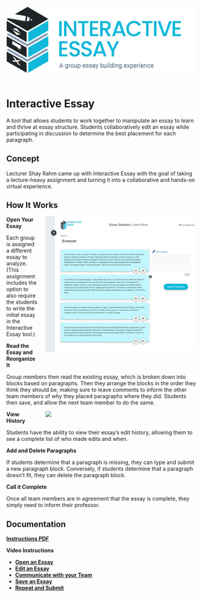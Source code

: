 
<img style="align:center; margin-bottom:20px;" src="Assets\ImagesForTools\InteractiveEssay-Header.jpg">

# Interactive Essay

A tool that allows students to work together to manipulate an essay to learn and thrive at essay structure. Students collaboratively edit an essay while participating in discussion to determine the best placement for each paragraph.

## Concept

Lecturer Shay Rahm came up with Interactive Essay with the goal of taking a lecture-heavy assignment and turning it into a collaborative and hands-on virtual experience.

## How It Works

<img style="float: right; margin-left:20px; margin-bottom:20px;" width="400" src="Assets\ImagesForTools\InsteractiveEssay-Screenshot-1.jpg">

**Open Your Essay**

Each group is assigned a different essay to analyze. (This assignment includes the option to also require the students to write the initial essay in the Interactive Essay tool.)

**Read the Essay and Reorganize It**

Group members then read the existing essay, which is broken down into blocks based on paragraphs. Then they arrange the blocks in the order they think they should be, making sure to leave comments to inform the other team members of why they placed paragraphs where they did. Students then save, and allow the next team member to do the same.

<img style="float: right; margin-left:20px; margin-bottom:20px;" width="400" src="https://raw.githubusercontent.com/UCO-IDEA/ExperientialLearningCookbook/main/Assets/ImagesForTools/InsteractiveEssay-Screenshot-2.jpg">

**View History**

Students have the ability to view their essay’s edit history, allowing them to see a complete list of who made edits and when.

**Add and Delete Paragraphs**

If students determine that a paragraph is missing, they can type and submit a new paragraph block. Conversely, if students determine that a paragraph doesn’t fit, they can delete the paragraph block.

**Call it Complete**

Once all team members are in agreement that the essay is complete, they simply need to inform their professor.

## Documentation

<a href="https://cece.uco.edu/idea/EssayWriting/instructions/Interactive%20Essay%20Instructions.pdf" target="_blank"><b>Instructions PDF</b></a>

**Video Instructions**

* <a href="https://www.youtube.com/watch?v=kxQmrvyMGyQ&feature=youtu.be&ab_channel=CeCEIDEA" target="_blank"><b>Open an Essay</b></a>
* <a href="https://www.youtube.com/watch?v=2YKHzEabazE&feature=youtu.be&ab_channel=CeCEIDEA" target="_blank"><b>Edit an Essay</b></a>
* <a href="https://www.youtube.com/watch?v=tcqlnx59gXQ&feature=youtu.be&ab_channel=CeCEIDEA" target="_blank"><b>Communicate with your Team</b></a>
* <a href="https://www.youtube.com/watch?v=GS1y2q0y2Dc&feature=youtu.be&ab_channel=CeCEIDEA" target="_blank"><b>Save an Essay</b></a>
* <a href="https://www.youtube.com/watch?v=mnk1w3mOr0E&feature=youtu.be&ab_channel=CeCEIDEA" target="_blank"><b>Repeat and Submit</b></a>

